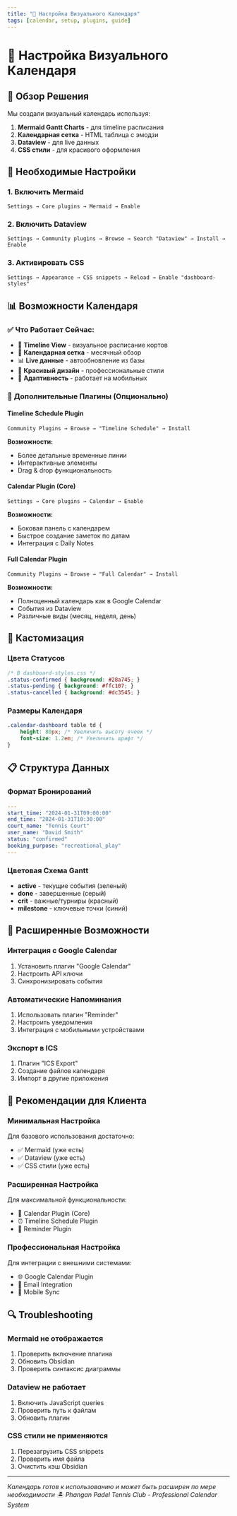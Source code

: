 ```yaml
---
title: "📅 Настройка Визуального Календаря"
tags: [calendar, setup, plugins, guide]
---
```


# 📅 Настройка Визуального Календаря

## 🎯 **Обзор Решения**

Мы создали визуальный календарь используя:
1. **Mermaid Gantt Charts** - для timeline расписания
2. **Календарная сетка** - HTML таблица с эмодзи
3. **Dataview** - для live данных
4. **CSS стили** - для красивого оформления

## 🔧 **Необходимые Настройки**

### 1. Включить Mermaid
```
Settings → Core plugins → Mermaid → Enable
```

### 2. Включить Dataview
```
Settings → Community plugins → Browse → Search "Dataview" → Install → Enable
```

### 3. Активировать CSS
```
Settings → Appearance → CSS snippets → Reload → Enable "dashboard-styles"
```

## 📊 **Возможности Календаря**

### ✅ **Что Работает Сейчас:**
- 🎯 **Timeline View** - визуальное расписание кортов
- 📅 **Календарная сетка** - месячный обзор
- 📊 **Live данные** - автообновление из базы
- 🎨 **Красивый дизайн** - профессиональные стили
- 📱 **Адаптивность** - работает на мобильных

### 🔮 **Дополнительные Плагины (Опционально)**

#### Timeline Schedule Plugin
```
Community Plugins → Browse → "Timeline Schedule" → Install
```
**Возможности:**
- Более детальные временные линии
- Интерактивные элементы
- Drag & drop функциональность

#### Calendar Plugin (Core)
```
Settings → Core plugins → Calendar → Enable
```
**Возможности:**
- Боковая панель с календарем
- Быстрое создание заметок по датам
- Интеграция с Daily Notes

#### Full Calendar Plugin
```
Community Plugins → Browse → "Full Calendar" → Install
```
**Возможности:**
- Полноценный календарь как в Google Calendar
- События из Dataview
- Различные виды (месяц, неделя, день)

## 🎨 **Кастомизация**

### Цвета Статусов
```css
/* В dashboard-styles.css */
.status-confirmed { background: #28a745; }
.status-pending { background: #ffc107; }
.status-cancelled { background: #dc3545; }
```

### Размеры Календаря
```css
.calendar-dashboard table td {
    height: 80px; /* Увеличить высоту ячеек */
    font-size: 1.2em; /* Увеличить шрифт */
}
```

## 📋 **Структура Данных**

### Формат Бронирований
```yaml
---
start_time: "2024-01-31T09:00:00"
end_time: "2024-01-31T10:30:00"
court_name: "Tennis Court"
user_name: "David Smith"
status: "confirmed"
booking_purpose: "recreational_play"
---
```

### Цветовая Схема Gantt
- **active** - текущие события (зеленый)
- **done** - завершенные (серый)
- **crit** - важные/турниры (красный)
- **milestone** - ключевые точки (синий)

## 🚀 **Расширенные Возможности**

### Интеграция с Google Calendar
1. Установить плагин "Google Calendar"
2. Настроить API ключи
3. Синхронизировать события

### Автоматические Напоминания
1. Использовать плагин "Reminder"
2. Настроить уведомления
3. Интеграция с мобильными устройствами

### Экспорт в ICS
1. Плагин "ICS Export"
2. Создание файлов календаря
3. Импорт в другие приложения

## 🎯 **Рекомендации для Клиента**

### Минимальная Настройка
Для базового использования достаточно:
- ✅ Mermaid (уже есть)
- ✅ Dataview (уже есть)
- ✅ CSS стили (уже есть)

### Расширенная Настройка
Для максимальной функциональности:
- 📅 Calendar Plugin (Core)
- ⏰ Timeline Schedule Plugin
- 🔔 Reminder Plugin

### Профессиональная Настройка
Для интеграции с внешними системами:
- 🌐 Google Calendar Plugin
- 📧 Email Integration
- 📱 Mobile Sync

## 🔍 **Troubleshooting**

### Mermaid не отображается
1. Проверить включение плагина
2. Обновить Obsidian
3. Проверить синтаксис диаграммы

### Dataview не работает
1. Включить JavaScript queries
2. Проверить путь к файлам
3. Обновить плагин

### CSS стили не применяются
1. Перезагрузить CSS snippets
2. Проверить имя файла
3. Очистить кэш Obsidian

---

*Календарь готов к использованию и может быть расширен по мере необходимости*
*🏝️ Phangan Padel Tennis Club - Professional Calendar System*
